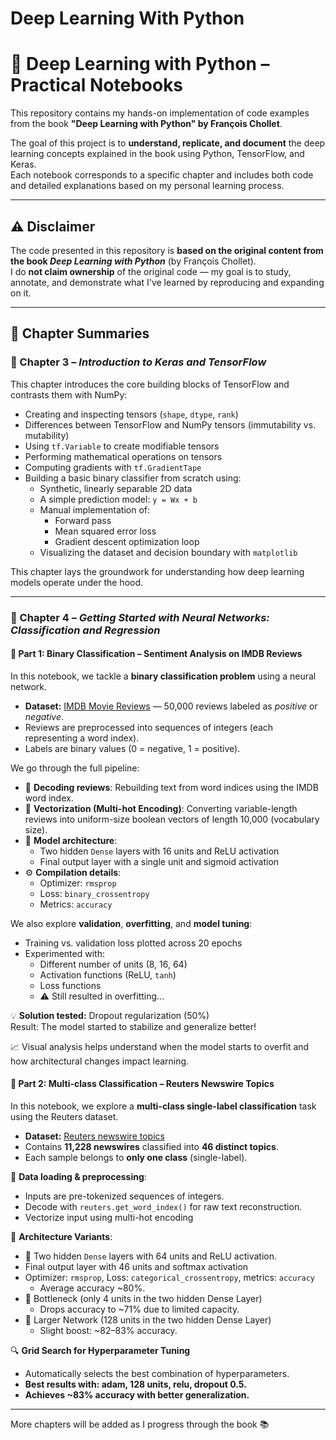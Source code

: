 # Deep Learning With Python
 
# 🧠 Deep Learning with Python – Practical Notebooks

This repository contains my hands-on implementation of code examples from the book **"Deep Learning with Python" by François Chollet**.

The goal of this project is to **understand, replicate, and document** the deep learning concepts explained in the book using Python, TensorFlow, and Keras.  
Each notebook corresponds to a specific chapter and includes both code and detailed explanations based on my personal learning process.

---

## ⚠️ Disclaimer

The code presented in this repository is **based on the original content from the book _Deep Learning with Python_** (by François Chollet).  
I do **not claim ownership** of the original code — my goal is to study, annotate, and demonstrate what I've learned by reproducing and expanding on it.

---

## 📘 Chapter Summaries

### 📗 Chapter 3 – *Introduction to Keras and TensorFlow*

This chapter introduces the core building blocks of TensorFlow and contrasts them with NumPy:

- Creating and inspecting tensors (`shape`, `dtype`, `rank`)
- Differences between TensorFlow and NumPy tensors (immutability vs. mutability)
- Using `tf.Variable` to create modifiable tensors
- Performing mathematical operations on tensors
- Computing gradients with `tf.GradientTape`
- Building a basic binary classifier from scratch using:
  - Synthetic, linearly separable 2D data
  - A simple prediction model: `y = Wx + b`
  - Manual implementation of:
    - Forward pass
    - Mean squared error loss
    - Gradient descent optimization loop
  - Visualizing the dataset and decision boundary with `matplotlib`

This chapter lays the groundwork for understanding how deep learning models operate under the hood.

---

### 📘 Chapter 4 – *Getting Started with Neural Networks: Classification and Regression*

#### 🔹 Part 1: Binary Classification – Sentiment Analysis on IMDB Reviews

In this notebook, we tackle a **binary classification problem** using a neural network.

- **Dataset:** [IMDB Movie Reviews](https://keras.io/api/datasets/imdb/) — 50,000 reviews labeled as *positive* or *negative*.
- Reviews are preprocessed into sequences of integers (each representing a word index).
- Labels are binary values (0 = negative, 1 = positive).

We go through the full pipeline:

- 🔄 **Decoding reviews**: Rebuilding text from word indices using the IMDB word index.
- 🔢 **Vectorization (Multi-hot Encoding)**: Converting variable-length reviews into uniform-size boolean vectors of length 10,000 (vocabulary size).
- 🧠 **Model architecture**: 
  - Two hidden `Dense` layers with 16 units and ReLU activation
  - Final output layer with a single unit and sigmoid activation
- ⚙️ **Compilation details**:
  - Optimizer: `rmsprop`
  - Loss: `binary_crossentropy`
  - Metrics: `accuracy`

We also explore **validation**, **overfitting**, and **model tuning**:

- Training vs. validation loss plotted across 20 epochs
- Experimented with:
  - Different number of units (8, 16, 64)
  - Activation functions (ReLU, `tanh`)
  - Loss functions
  - ⚠️ Still resulted in overfitting...

💡 **Solution tested:** Dropout regularization (50%)  
Result: The model started to stabilize and generalize better!

📈 Visual analysis helps understand when the model starts to overfit and how architectural changes impact learning.

#### 🔹 Part 2: Multi-class Classification – Reuters Newswire Topics

In this notebook, we explore a **multi-class single-label classification** task using the Reuters dataset.

- **Dataset:** [Reuters newswire topics](https://keras.io/api/datasets/reuters/)
- Contains **11,228 newswires** classified into **46 distinct topics**.
- Each sample belongs to **only one class** (single-label).

🧾 **Data loading & preprocessing**:
- Inputs are pre-tokenized sequences of integers.
- Decode with `reuters.get_word_index()` for raw text reconstruction.
- Vectorize input using multi-hot encoding
  
🧪 **Architecture Variants**: 
 - 🔸 Two hidden `Dense` layers with 64 units and ReLU activation.
  - Final output layer with 46 units and softmax activation
  - Optimizer: `rmsprop`, Loss: `categorical_crossentropy`, metrics: `accuracy`
    - Average accuracy ~80%.
 - 🔸 Bottleneck (only 4 units in the two hidden Dense Layer)
   - Drops accuracy to ~71% due to limited capacity.
  - 🔸 Larger Network (128 units in the two hidden Dense Layer)
    - Slight boost: ~82–83% accuracy.
    
🔍 **Grid Search for Hyperparameter Tuning**
- Automatically selects the best combination of hyperparameters.
- **Best results with: adam, 128 units, relu, dropout 0.5.**
- **Achieves ~83% accuracy with better generalization.**
---

More chapters will be added as I progress through the book 📚
